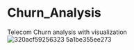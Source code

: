 # Churn_Analysis
Telecom Churn analysis with visualization
![320acf59256323 5a1be355ee273](https://github.com/user-attachments/assets/324bb394-6bdc-432e-9c1c-b00062f8524c)
